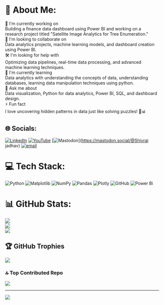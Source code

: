 # 💫 About Me:
🚀 I'm currently working on<br>Building a finance data dashboard using Power BI and working on a research project titled "Satellite Image Analytics for Tree Enumeration."<br>🤝 I'm looking to collaborate on<br>Data analytics projects, machine learning models, and dashboard creation using Power BI.<br>🛠️ I'm looking for help with<br>Optimizing data pipelines, real-time data processing, and advanced machine learning techniques.<br>🌱 I'm currently learning<br>Data analytics with understanding the concepts of data, understanding databases, learning data manipulation techniques using python.<br>💬 Ask me about<br>Data visualization, Python for data analytics, Power BI, SQL, and dashboard design.<br>⚡ Fun fact<br>I love uncovering hidden patterns in data just like solving puzzles! 🧩📊<br>


## 🌐 Socials:
[![LinkedIn](https://img.shields.io/badge/LinkedIn-%230077B5.svg?logo=linkedin&logoColor=white)](https://linkedin.com/in/https://www.linkedin.com/in/shivraj-jadhav-959292225) [![YouTube](https://img.shields.io/badge/YouTube-%23FF0000.svg?logo=YouTube&logoColor=white)](https://youtube.com/@https://www.youtube.com/@shivtechnicaleducation9038) [![Mastodon](https://img.shields.io/badge/-MASTODON-%232B90D9?logo=mastodon&logoColor=white)](https://mastodon.social/@Shivraj jadhav) [![email](https://img.shields.io/badge/Email-D14836?logo=gmail&logoColor=white)](mailto:shivrajjadhav710@gmail.com) 

# 💻 Tech Stack:
![Python](https://img.shields.io/badge/python-3670A0?style=for-the-badge&logo=python&logoColor=ffdd54) ![Matplotlib](https://img.shields.io/badge/Matplotlib-%23ffffff.svg?style=for-the-badge&logo=Matplotlib&logoColor=black) ![NumPy](https://img.shields.io/badge/numpy-%23013243.svg?style=for-the-badge&logo=numpy&logoColor=white) ![Pandas](https://img.shields.io/badge/pandas-%23150458.svg?style=for-the-badge&logo=pandas&logoColor=white) ![Plotly](https://img.shields.io/badge/Plotly-%233F4F75.svg?style=for-the-badge&logo=plotly&logoColor=white) ![GitHub](https://img.shields.io/badge/github-%23121011.svg?style=for-the-badge&logo=github&logoColor=white) ![Power Bi](https://img.shields.io/badge/power_bi-F2C811?style=for-the-badge&logo=powerbi&logoColor=black)
# 📊 GitHub Stats:
![](https://github-readme-stats.vercel.app/api?username=shivraj7100&theme=blue_navy&hide_border=false&include_all_commits=true&count_private=true)<br/>
![](https://github-readme-streak-stats.herokuapp.com/?user=shivraj7100&theme=blue_navy&hide_border=false)<br/>
![](https://github-readme-stats.vercel.app/api/top-langs/?username=shivraj7100&theme=blue_navy&hide_border=false&include_all_commits=true&count_private=true&layout=compact)

## 🏆 GitHub Trophies
![](https://github-profile-trophy.vercel.app/?username=shivraj7100&theme=radical&no-frame=false&no-bg=true&margin-w=4)

### 🔝 Top Contributed Repo
![](https://github-contributor-stats.vercel.app/api?username=shivraj7100&limit=5&theme=dark&combine_all_yearly_contributions=true)

---
[![](https://visitcount.itsvg.in/api?id=shivraj7100&icon=0&color=0)](https://visitcount.itsvg.in)

<!-- Proudly created with GPRM ( https://gprm.itsvg.in ) -->
